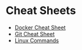 # Cheat Sheets

- [Docker Cheat Sheet](docker.md)
- [Git Cheat Sheet](git.md)
- [Linux Commands](linux.cmd)
